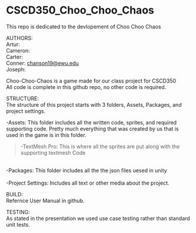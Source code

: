 # CSCD350_Choo_Choo_Chaos    <br>
This repo is dedicated to the devlopement of Choo Choo Chaos     <br>

AUTHORS:    <br>
  Artur:    <br>
  Cameron:    <br>
  Carter:     
  Conner: chanson19@ewu.edu     <br>
  Joseph:    <br>

Choo-Choo-Chaos is a game made for our class project for CSCD350    <br>
All code is complete in this github repo, no other code is required.    <br>

STRUCTURE: <br>
The structure of this project starts with 3 folders, Assets, Packages, and project settings.    <br>

  -Assets:  This folder includes all the written code, sprites, and required supporting code.  Pretty much everything that was created by us that is used in the game is in this folder.    <br>
   >-TextMesh Pro: This is where all the sprites are put along with the supporting textmesh Code    <br>
 <br>
  -Packages: This folder includes all the the json files uesed in unity     <br>
<br>
  -Project Settings: Includes all text or other media about the project.     <br>
  
  BUILD: <br>
  Refernce User Manual in github. <br>
  
  TESTING: <br>
  As stated in the presentation we used use case testing rather than standard unit tests. <br>
  
  
  
  
  
